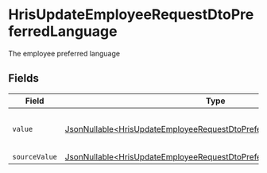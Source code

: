 # HrisUpdateEmployeeRequestDtoPreferredLanguage

The employee preferred language


## Fields

| Field                                                                                                                                                          | Type                                                                                                                                                           | Required                                                                                                                                                       | Description                                                                                                                                                    | Example                                                                                                                                                        |
| -------------------------------------------------------------------------------------------------------------------------------------------------------------- | -------------------------------------------------------------------------------------------------------------------------------------------------------------- | -------------------------------------------------------------------------------------------------------------------------------------------------------------- | -------------------------------------------------------------------------------------------------------------------------------------------------------------- | -------------------------------------------------------------------------------------------------------------------------------------------------------------- |
| `value`                                                                                                                                                        | [JsonNullable\<HrisUpdateEmployeeRequestDtoPreferredLanguageValue>](../../models/components/HrisUpdateEmployeeRequestDtoPreferredLanguageValue.md)             | :heavy_minus_sign:                                                                                                                                             | The ISO639-2 Code of the language                                                                                                                              | eng                                                                                                                                                            |
| `sourceValue`                                                                                                                                                  | [JsonNullable\<HrisUpdateEmployeeRequestDtoPreferredLanguageSourceValue>](../../models/components/HrisUpdateEmployeeRequestDtoPreferredLanguageSourceValue.md) | :heavy_minus_sign:                                                                                                                                             | N/A                                                                                                                                                            |                                                                                                                                                                |